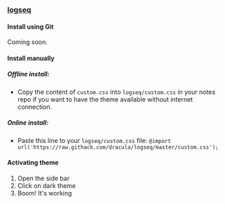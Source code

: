 ### [logseq](http://logseq.com)

#### Install using Git

Coming soon.

#### Install manually


##### Offline install:

- Copy the content of `custom.css` into `logseq/custom.css` in your notes repo if you want to have the theme available without internet connection.

##### Online install:

- Paste this line to your `logseq/custom.css` file:
  `@import url('https://raw.githack.com/dracula/logseq/master/custom.css');`

#### Activating theme

1. Open the side bar
2. Click on dark theme
3. Boom! It's working
